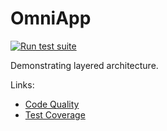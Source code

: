# OmniApp 

[![Run test suite](https://github.com/Bodacious/OmniApp/actions/workflows/ruby.yml/badge.svg)](https://github.com/Bodacious/OmniApp/actions/workflows/ruby.yml)

Demonstrating layered architecture.

Links:

- [Code Quality](./rubycritic/overview.html)
- [Test Coverage](./coverage/index.html)
